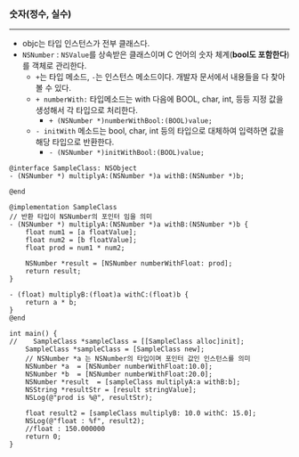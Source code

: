 ### 숫자(정수, 실수)
---
- objc는 타입 인스턴스가 전부 클래스다.
- `NSNumber` : `NSValue`를 상속받은 클래스이며 C 언어의 숫자 체계(**bool도 포함한다**)를 객체로 관리한다.
    + `+`는 타입 메소드, `-`는 인스턴스 메소드이다. 개발자 문서에서 내용들을 다 찾아볼 수 있다.
    + `+ numberWith:` 타입메소드는 with 다음에 BOOL, char, int, 등등 지정 값을 생성해서 각 타입으로 처리한다.
        * `+ (NSNumber *)numberWithBool:(BOOL)value;`
    + `- initWith` 메소드는 bool, char, int 등의 타입으로 대체하여 입력하면 값을 해당 타입으로 반환한다.
        * `- (NSNumber *)initWithBool:(BOOL)value;`

```objc
@interface SampleClass: NSObject
- (NSNumber *) multiplyA:(NSNumber *)a withB:(NSNumber *)b;

@end

@implementation SampleClass
// 반환 타입이 NSNumber의 포인터 임을 의미
- (NSNumber *) multiplyA:(NSNumber *)a withB:(NSNumber *)b {
    float num1 = [a floatValue];
    float num2 = [b floatValue];
    float prod = num1 * num2;
    
    NSNumber *result = [NSNumber numberWithFloat: prod];
    return result;
}

- (float) multiplyB:(float)a withC:(float)b {
    return a * b;
}
@end

int main() {
//    SampleClass *sampleClass = [[SampleClass alloc]init];
    SampleClass *sampleClass = [SampleClass new];
    // NSNumber *a 는 NSNumber의 타입이며 포인터 값인 인스턴스를 의미
    NSNumber *a  = [NSNumber numberWithFloat:10.0];
    NSNumber *b  = [NSNumber numberWithFloat:20.0];
    NSNumber *result  = [sampleClass multiplyA:a withB:b];
    NSString *resultStr = [result stringValue];
    NSLog(@"prod is %@", resultStr);

    float result2 = [sampleClass multiplyB: 10.0 withC: 15.0];
    NSLog(@"float : %f", result2);
    //float : 150.000000
    return 0;
}
```